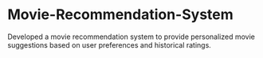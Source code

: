 # Movie-Recommendation-System
Developed a movie recommendation system to provide personalized movie suggestions based on user preferences and historical ratings.
